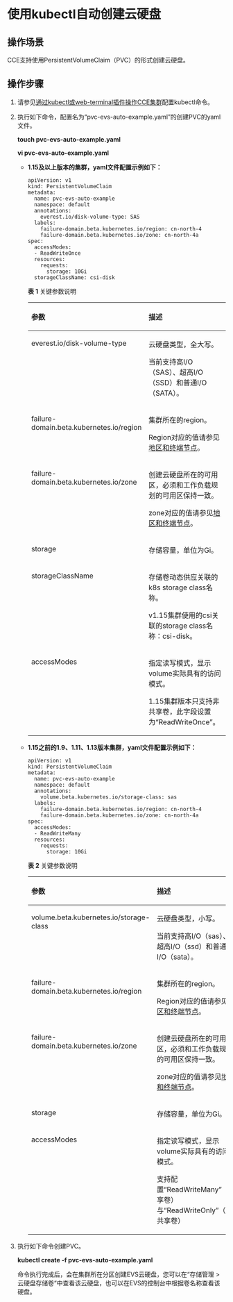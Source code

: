 # 使用kubectl自动创建云硬盘<a name="cce_01_0255"></a>

## 操作场景<a name="section16500136145518"></a>

CCE支持使用PersistentVolumeClaim（PVC）的形式创建云硬盘。

## 操作步骤<a name="section15671218115516"></a>

1.  请参见[通过kubectl或web-terminal插件操作CCE集群](通过kubectl或web-terminal插件操作CCE集群.md)配置kubectl命令。
2.  执行如下命令，配置名为“pvc-evs-auto-example.yaml”的创建PVC的yaml文件。

    **touch pvc-evs-auto-example.yaml**

    **vi pvc-evs-auto-example.yaml**

    -   **1.15及以上版本的集群，yaml文件配置示例如下：**

        ```
        apiVersion: v1
        kind: PersistentVolumeClaim
        metadata:
          name: pvc-evs-auto-example
          namespace: default
          annotations:
            everest.io/disk-volume-type: SAS
          labels:
            failure-domain.beta.kubernetes.io/region: cn-north-4
            failure-domain.beta.kubernetes.io/zone: cn-north-4a
        spec:
          accessModes:
          - ReadWriteOnce
          resources:
            requests:
              storage: 10Gi
          storageClassName: csi-disk
        ```

        **表 1**  关键参数说明

        <a name="table1819001615355"></a>
        <table><thead align="left"><tr id="row1519121663519"><th class="cellrowborder" valign="top" width="45.317099277495316%" id="mcps1.2.3.1.1"><p id="p18191161619356"><a name="p18191161619356"></a><a name="p18191161619356"></a>参数</p>
        </th>
        <th class="cellrowborder" valign="top" width="54.68290072250468%" id="mcps1.2.3.1.2"><p id="p1919116161353"><a name="p1919116161353"></a><a name="p1919116161353"></a>描述</p>
        </th>
        </tr>
        </thead>
        <tbody><tr id="row7430236123515"><td class="cellrowborder" valign="top" width="45.317099277495316%" headers="mcps1.2.3.1.1 "><p id="p165804616264"><a name="p165804616264"></a><a name="p165804616264"></a>everest.io/disk-volume-type</p>
        </td>
        <td class="cellrowborder" valign="top" width="54.68290072250468%" headers="mcps1.2.3.1.2 "><p id="p94061429143512"><a name="p94061429143512"></a><a name="p94061429143512"></a>云硬盘类型，全大写。</p>
        <p id="p16215174822610"><a name="p16215174822610"></a><a name="p16215174822610"></a>当前支持高I/O（SAS）、超高I/O（SSD）和普通I/O（SATA）。</p>
        </td>
        </tr>
        <tr id="row6232511129"><td class="cellrowborder" valign="top" width="45.317099277495316%" headers="mcps1.2.3.1.1 "><p id="p857144622619"><a name="p857144622619"></a><a name="p857144622619"></a>failure-domain.beta.kubernetes.io/region</p>
        </td>
        <td class="cellrowborder" valign="top" width="54.68290072250468%" headers="mcps1.2.3.1.2 "><p id="p1880711437456"><a name="p1880711437456"></a><a name="p1880711437456"></a>集群所在的region。</p>
        <p id="p92141648132614"><a name="p92141648132614"></a><a name="p92141648132614"></a>Region对应的值请参见<a href="https://developer.huaweicloud.com/endpoint" target="_blank" rel="noopener noreferrer">地区和终端节点</a>。</p>
        </td>
        </tr>
        <tr id="row2318123021219"><td class="cellrowborder" valign="top" width="45.317099277495316%" headers="mcps1.2.3.1.1 "><p id="p957446102612"><a name="p957446102612"></a><a name="p957446102612"></a>failure-domain.beta.kubernetes.io/zone</p>
        </td>
        <td class="cellrowborder" valign="top" width="54.68290072250468%" headers="mcps1.2.3.1.2 "><p id="p1231415454452"><a name="p1231415454452"></a><a name="p1231415454452"></a>创建云硬盘所在的可用区，必须和工作负载规划的可用区保持一致。</p>
        <p id="p11213204892611"><a name="p11213204892611"></a><a name="p11213204892611"></a>zone对应的值请参见<a href="https://developer.huaweicloud.com/endpoint" target="_blank" rel="noopener noreferrer">地区和终端节点</a>。</p>
        </td>
        </tr>
        <tr id="row163191830121220"><td class="cellrowborder" valign="top" width="45.317099277495316%" headers="mcps1.2.3.1.1 "><p id="p4541546112618"><a name="p4541546112618"></a><a name="p4541546112618"></a>storage</p>
        </td>
        <td class="cellrowborder" valign="top" width="54.68290072250468%" headers="mcps1.2.3.1.2 "><p id="p1721244813266"><a name="p1721244813266"></a><a name="p1721244813266"></a>存储容量，单位为Gi。</p>
        </td>
        </tr>
        <tr id="row239395619278"><td class="cellrowborder" valign="top" width="45.317099277495316%" headers="mcps1.2.3.1.1 "><p id="p1239395612712"><a name="p1239395612712"></a><a name="p1239395612712"></a>storageClassName</p>
        </td>
        <td class="cellrowborder" valign="top" width="54.68290072250468%" headers="mcps1.2.3.1.2 "><p id="p6676117163617"><a name="p6676117163617"></a><a name="p6676117163617"></a>存储卷动态供应关联的k8s storage class名称。</p>
        <p id="p739313568271"><a name="p739313568271"></a><a name="p739313568271"></a>v1.15集群使用的csi关联的storage class名称：csi-disk。</p>
        </td>
        </tr>
        <tr id="row2039318566273"><td class="cellrowborder" valign="top" width="45.317099277495316%" headers="mcps1.2.3.1.1 "><p id="p8393756112713"><a name="p8393756112713"></a><a name="p8393756112713"></a>accessModes</p>
        </td>
        <td class="cellrowborder" valign="top" width="54.68290072250468%" headers="mcps1.2.3.1.2 "><p id="p686319556379"><a name="p686319556379"></a><a name="p686319556379"></a>指定读写模式，显示volume实际具有的访问模式。</p>
        <p id="p183947563277"><a name="p183947563277"></a><a name="p183947563277"></a>1.15集群版本只支持非共享卷，此字段设置为“ReadWriteOnce”。</p>
        </td>
        </tr>
        </tbody>
        </table>

    -   **1.15之前的1.9、1.11、1.13版本集群，yaml文件配置示例如下：**

        ```
        apiVersion: v1
        kind: PersistentVolumeClaim
        metadata:
          name: pvc-evs-auto-example
          namespace: default
          annotations:
            volume.beta.kubernetes.io/storage-class: sas
          labels:
            failure-domain.beta.kubernetes.io/region: cn-north-4
            failure-domain.beta.kubernetes.io/zone: cn-north-4a
        spec:
          accessModes:
          - ReadWriteMany
          resources:
            requests:
              storage: 10Gi
        ```

        **表 2**  关键参数说明

        <a name="table86161748194217"></a>
        <table><thead align="left"><tr id="row761604815426"><th class="cellrowborder" valign="top" width="45.53643452541006%" id="mcps1.2.3.1.1"><p id="p8617104844215"><a name="p8617104844215"></a><a name="p8617104844215"></a>参数</p>
        </th>
        <th class="cellrowborder" valign="top" width="54.46356547458995%" id="mcps1.2.3.1.2"><p id="p5617548174214"><a name="p5617548174214"></a><a name="p5617548174214"></a>描述</p>
        </th>
        </tr>
        </thead>
        <tbody><tr id="row1261764813422"><td class="cellrowborder" valign="top" width="45.53643452541006%" headers="mcps1.2.3.1.1 "><p id="p86174487428"><a name="p86174487428"></a><a name="p86174487428"></a>volume.beta.kubernetes.io/storage-class</p>
        </td>
        <td class="cellrowborder" valign="top" width="54.46356547458995%" headers="mcps1.2.3.1.2 "><p id="p661712486425"><a name="p661712486425"></a><a name="p661712486425"></a>云硬盘类型，小写。</p>
        <p id="p4617124844212"><a name="p4617124844212"></a><a name="p4617124844212"></a>当前支持高I/O（sas）、超高I/O（ssd）和普通I/O（sata）。</p>
        </td>
        </tr>
        <tr id="row26171848134218"><td class="cellrowborder" valign="top" width="45.53643452541006%" headers="mcps1.2.3.1.1 "><p id="p8617174874217"><a name="p8617174874217"></a><a name="p8617174874217"></a>failure-domain.beta.kubernetes.io/region</p>
        </td>
        <td class="cellrowborder" valign="top" width="54.46356547458995%" headers="mcps1.2.3.1.2 "><p id="p35531117164317"><a name="p35531117164317"></a><a name="p35531117164317"></a>集群所在的region。</p>
        <p id="p5617448154216"><a name="p5617448154216"></a><a name="p5617448154216"></a>Region对应的值请参见<a href="https://developer.huaweicloud.com/endpoint" target="_blank" rel="noopener noreferrer">地区和终端节点</a>。</p>
        </td>
        </tr>
        <tr id="row13617348184211"><td class="cellrowborder" valign="top" width="45.53643452541006%" headers="mcps1.2.3.1.1 "><p id="p561774810425"><a name="p561774810425"></a><a name="p561774810425"></a>failure-domain.beta.kubernetes.io/zone</p>
        </td>
        <td class="cellrowborder" valign="top" width="54.46356547458995%" headers="mcps1.2.3.1.2 "><p id="p41813230438"><a name="p41813230438"></a><a name="p41813230438"></a>创建云硬盘所在的可用区，必须和工作负载规划的可用区保持一致。</p>
        <p id="p13617114815424"><a name="p13617114815424"></a><a name="p13617114815424"></a>zone对应的值请参见<a href="https://developer.huaweicloud.com/endpoint" target="_blank" rel="noopener noreferrer">地区和终端节点</a>。</p>
        </td>
        </tr>
        <tr id="row861774844217"><td class="cellrowborder" valign="top" width="45.53643452541006%" headers="mcps1.2.3.1.1 "><p id="p461754834215"><a name="p461754834215"></a><a name="p461754834215"></a>storage</p>
        </td>
        <td class="cellrowborder" valign="top" width="54.46356547458995%" headers="mcps1.2.3.1.2 "><p id="p186179486429"><a name="p186179486429"></a><a name="p186179486429"></a>存储容量，单位为Gi。</p>
        </td>
        </tr>
        <tr id="row761774811423"><td class="cellrowborder" valign="top" width="45.53643452541006%" headers="mcps1.2.3.1.1 "><p id="p12617448124215"><a name="p12617448124215"></a><a name="p12617448124215"></a>accessModes</p>
        </td>
        <td class="cellrowborder" valign="top" width="54.46356547458995%" headers="mcps1.2.3.1.2 "><p id="p76171248174211"><a name="p76171248174211"></a><a name="p76171248174211"></a>指定读写模式，显示volume实际具有的访问模式。</p>
        <p id="p2617348184218"><a name="p2617348184218"></a><a name="p2617348184218"></a>支持配置“ReadWriteMany”（共享卷）与“ReadWriteOnly”（非共享卷）</p>
        </td>
        </tr>
        </tbody>
        </table>


3.  执行如下命令创建PVC。

    **kubectl create -f pvc-evs-auto-example.yaml**

    命令执行完成后，会在集群所在分区创建EVS云硬盘，您可以在“存储管理 \> 云硬盘存储卷“中查看该云硬盘，也可以在EVS的控制台中根据卷名称查看该硬盘。


